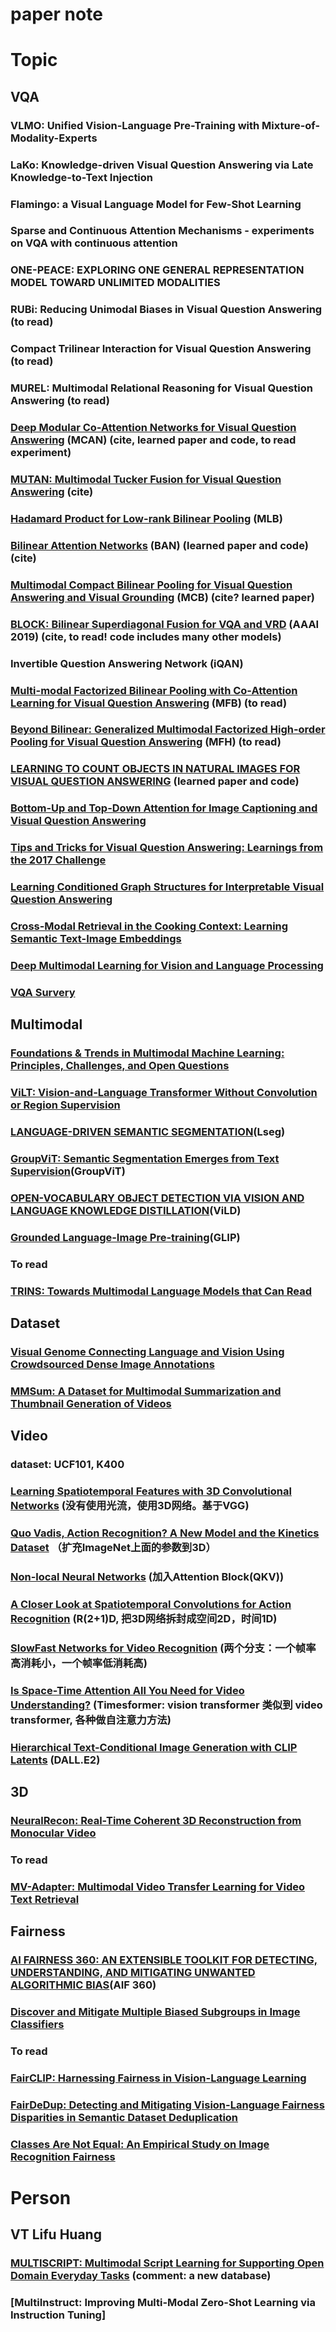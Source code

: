 # paper note 

# Topic

## VQA

### VLMO: Unified Vision-Language Pre-Training with Mixture-of-Modality-Experts
### LaKo: Knowledge-driven Visual Question Answering via Late Knowledge-to-Text Injection
### Flamingo: a Visual Language Model for Few-Shot Learning
### Sparse and Continuous Attention Mechanisms - experiments on VQA with continuous attention
### ONE-PEACE: EXPLORING ONE GENERAL REPRESENTATION MODEL TOWARD UNLIMITED MODALITIES
### RUBi: Reducing Unimodal Biases in Visual Question Answering (to read)
### Compact Trilinear Interaction for Visual Question Answering (to read)
### MUREL: Multimodal Relational Reasoning for Visual Question Answering (to read)
### [Deep Modular Co-Attention Networks for Visual Question Answering](https://github.com/MILVLG/mcan-vqa) (MCAN) (cite, learned paper and code, to read experiment)
### [MUTAN: Multimodal Tucker Fusion for Visual Question Answering](https://github.com/Cadene/vqa.pytorch) (cite)
### [Hadamard Product for Low-rank Bilinear Pooling](https://github.com/jnhwkim/MulLowBiVQA) (MLB)
### [Bilinear Attention Networks](https://github.com/jnhwkim/ban-vqa) (BAN) (learned paper and code) (cite)
### [Multimodal Compact Bilinear Pooling for Visual Question Answering and Visual Grounding](https://github.com/akirafukui/vqa-mcb) (MCB) (cite? learned paper)
### [BLOCK: Bilinear Superdiagonal Fusion for VQA and VRD](https://github.com/Cadene/block.bootstrap.pytorch/tree/master) (AAAI 2019) (cite, to read! code includes many other models)
### Invertible Question Answering Network (iQAN) 
### [Multi-modal Factorized Bilinear Pooling with Co-Attention Learning for Visual Question Answering](https://github.com/yuzcccc/vqa-mfb) (MFB) (to read)
### [Beyond Bilinear: Generalized Multimodal Factorized High-order Pooling for Visual Question Answering](https://github.com/yuzcccc/vqa-mfb) (MFH) (to read)
### [LEARNING TO COUNT OBJECTS IN NATURAL IMAGES FOR VISUAL QUESTION ANSWERING](https://github.com/Cyanogenoid/vqa-counting) (learned paper and code)
### [Bottom-Up and Top-Down Attention for Image Captioning and Visual Question Answering](https://arxiv.org/pdf/1707.07998)
### [Tips and Tricks for Visual Question Answering: Learnings from the 2017 Challenge](https://arxiv.org/pdf/1708.02711)
### [Learning Conditioned Graph Structures for Interpretable Visual Question Answering](https://arxiv.org/pdf/1806.07243)
### [Cross-Modal Retrieval in the Cooking Context: Learning Semantic Text-Image Embeddings](https://arxiv.org/pdf/1804.11146)
### [Deep Multimodal Learning for Vision and Language Processing](http://remicadene.com/pdfs/thesis.pdf)
### [VQA Survery](https://github.com/BDBC-KG-NLP/QA-Survey-CN)


## Multimodal

### [Foundations & Trends in Multimodal Machine Learning: Principles, Challenges, and Open Questions](https://arxiv.org/pdf/2209.03430)
### [ViLT: Vision-and-Language Transformer Without Convolution or Region Supervision](https://arxiv.org/pdf/2102.03334)
### [LANGUAGE-DRIVEN SEMANTIC SEGMENTATION](https://arxiv.org/pdf/2201.03546)(Lseg)
### [GroupViT: Semantic Segmentation Emerges from Text Supervision](https://arxiv.org/pdf/2202.11094)(GroupViT)
### [OPEN-VOCABULARY OBJECT DETECTION VIA VISION AND LANGUAGE KNOWLEDGE DISTILLATION](https://arxiv.org/pdf/2104.13921)(ViLD)
### [Grounded Language-Image Pre-training](https://openaccess.thecvf.com/content/CVPR2022/papers/Li_Grounded_Language-Image_Pre-Training_CVPR_2022_paper.pdf)(GLIP)

### To read
### [TRINS: Towards Multimodal Language Models that Can Read](https://arxiv.org/pdf/2406.06730)

## Dataset

### [Visual Genome Connecting Language and Vision Using Crowdsourced Dense Image Annotations](https://arxiv.org/pdf/1602.07332)
### [MMSum: A Dataset for Multimodal Summarization and Thumbnail Generation of Videos](https://arxiv.org/pdf/2306.04216)

## Video

### dataset: UCF101, K400
### [Learning Spatiotemporal Features with 3D Convolutional Networks](https://arxiv.org/pdf/1412.0767) (没有使用光流，使用3D网络。基于VGG)
### [Quo Vadis, Action Recognition? A New Model and the Kinetics Dataset](https://arxiv.org/pdf/1705.07750) （扩充ImageNet上面的参数到3D）
### [Non-local Neural Networks](https://arxiv.org/pdf/1711.07971) (加入Attention Block(QKV))
### [A Closer Look at Spatiotemporal Convolutions for Action Recognition](https://arxiv.org/pdf/1711.11248) (R(2+1)D, 把3D网络拆封成空间2D，时间1D)
### [SlowFast Networks for Video Recognition](https://arxiv.org/abs/1812.03982) (两个分支：一个帧率高消耗小，一个帧率低消耗高)
### [Is Space-Time Attention All You Need for Video Understanding?](https://arxiv.org/pdf/2102.05095) (Timesformer: vision transformer 类似到 video transformer, 各种做自注意力方法)
### [Hierarchical Text-Conditional Image Generation with CLIP Latents](https://arxiv.org/pdf/2204.06125) (DALL.E2)

## 3D

### [NeuralRecon: Real-Time Coherent 3D Reconstruction from Monocular Video](https://zju3dv.github.io/neuralrecon/)

### To read
### [MV-Adapter: Multimodal Video Transfer Learning for Video Text Retrieval](https://arxiv.org/pdf/2301.07868)

## Fairness

### [AI FAIRNESS 360: AN EXTENSIBLE TOOLKIT FOR DETECTING, UNDERSTANDING, AND MITIGATING UNWANTED ALGORITHMIC BIAS](https://arxiv.org/pdf/1810.01943)(AIF 360)
### [Discover and Mitigate Multiple Biased Subgroups in Image Classifiers](https://arxiv.org/pdf/2403.12777)

### To read
### [FairCLIP: Harnessing Fairness in Vision-Language Learning](https://arxiv.org/pdf/2403.19949)
### [FairDeDup: Detecting and Mitigating Vision-Language Fairness Disparities in Semantic Dataset Deduplication](https://arxiv.org/pdf/2404.16123)
### [Classes Are Not Equal: An Empirical Study on Image Recognition Fairness](https://arxiv.org/pdf/2402.18133)

# Person

## VT Lifu Huang
### [MULTISCRIPT: Multimodal Script Learning for Supporting Open Domain Everyday Tasks](https://scholar.google.com/citations?view_op=view_citation&hl=en&user=76IEGtYAAAAJ&sortby=pubdate&citation_for_view=76IEGtYAAAAJ:fQNAKQ3IYiAC) (comment: a new database)
### [MultiInstruct: Improving Multi-Modal Zero-Shot Learning via Instruction Tuning]
